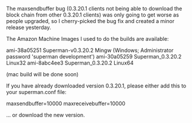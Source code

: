 The maxsendbuffer bug (0.3.20.1 clients not being able to download the block chain from other 0.3.20.1 clients) was only going to get
worse as people upgraded, so I cherry-picked the bug fix and created a minor release yesterday.

The Amazon Machine Images I used to do the builds are available:

  ami-38a05251   Superman-v0.3.20.2 Mingw    (Windows; Administrator password 'superman development')
  ami-30a05259   Superman_0.3.20.2 Linux32
  ami-8abc4ee3   Superman_0.3.20.2 Linux64

(mac build will be done soon)

If you have already downloaded version 0.3.20.1, please either add this to your superman.conf file:

  maxsendbuffer=10000
  maxreceivebuffer=10000

... or download the new version.
